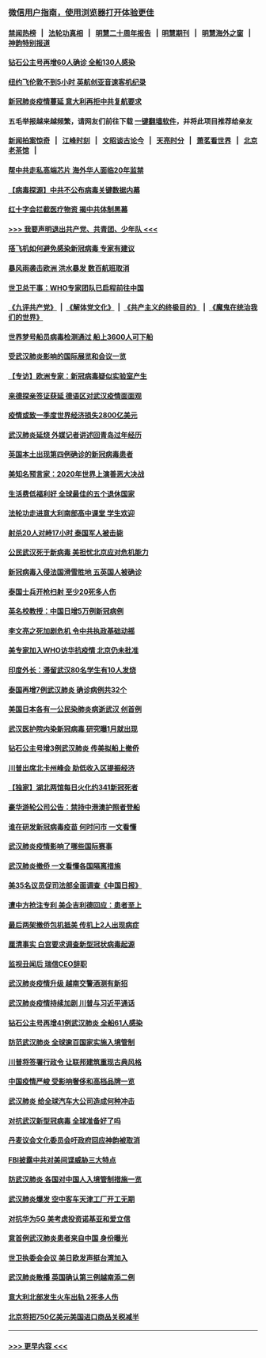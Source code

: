 ### [微信用户指南，使用浏览器打开体验更佳](https://github.com/gfw-breaker/banned-news1/blob/master/indexes/wechat-guide.md?t=0)
#### [禁闻热榜](热点新闻.md?t=0)  &nbsp;&nbsp;|&nbsp;&nbsp; [法轮功真相](https://github.com/gfw-breaker/truth/blob/master/README.md?t=0) &nbsp;&nbsp;|&nbsp;&nbsp; [明慧二十周年报告](https://github.com/gfw-breaker/mh-reports/blob/master/README.md?t=0) &nbsp;&nbsp;|&nbsp;&nbsp;[明慧期刊](https://github.com/gfw-breaker/mh-qikan) &nbsp;&nbsp;|&nbsp;&nbsp; [明慧海外之窗](https://github.com/gfw-breaker/mh-news/blob/master/README.md?t=0) &nbsp;&nbsp;|&nbsp;&nbsp; [神韵特别报道](https://github.com/gfw-breaker/mh-news/blob/master/shenyun.md?t=0)
#### [钻石公主号再增60人确诊 全船130人感染](../pages/nsc418/n11857366.md?t=02101733) 
#### [纽约飞伦敦不到5小时 英航创亚音速客机纪录](../pages/nsc418/n11857405.md?t=02101733) 
#### [新冠肺炎疫情蔓延 意大利再拒中共复航要求](../pages/nsc418/n11857200.md?t=02101733) 
#### 五毛举报越来越频繁，请网友们前往下载 [一键翻墙软件](https://github.com/gfw-breaker/ssr-accounts)，并将此项目推荐给亲友
#### [新闻拍案惊奇](https://github.com/gfw-breaker/banned-news1/blob/master/pages/link4.md) &nbsp;&nbsp;|&nbsp;&nbsp; [江峰时刻](https://github.com/gfw-breaker/banned-news1/blob/master/pages/link4.md) &nbsp;&nbsp;|&nbsp;&nbsp; [文昭谈古论今](https://github.com/gfw-breaker/banned-news1/blob/master/pages/link4.md) &nbsp;&nbsp;|&nbsp;&nbsp; [天亮时分](https://github.com/gfw-breaker/banned-news1/blob/master/pages/link4.md) &nbsp;&nbsp;|&nbsp;&nbsp; [萧茗看世界](https://github.com/gfw-breaker/banned-news1/blob/master/pages/link4.md) &nbsp;&nbsp;|&nbsp;&nbsp; [北京老茶馆](https://github.com/gfw-breaker/banned-news1/blob/master/pages/link4.md) &nbsp;&nbsp;|&nbsp;&nbsp; 
#### [帮中共走私高端芯片 海外华人面临20年监禁](../pages/nsc418/n11855016.md?t=02101733) 
#### [【病毒探源】中共不公布病毒关键数据内幕](../pages/nsc418/n11856584.md?t=02101733) 
#### [红十字会拦截医疗物资 揭中共体制黑幕](../pages/nsc418/n11856750.md?t=02101733) 
#### [>>> 我要声明退出共产党、共青团、少年队 <<<](https://github.com/begood0513/goodnews/blob/master/quit/letter.md) 
#### [搭飞机如何避免感染新冠病毒 专家有建议](../pages/nsc418/n11853427.md?t=02101733) 
#### [暴风雨袭击欧洲 洪水暴发 数百航班取消](../pages/nsc418/n11856453.md?t=02101733) 
#### [世卫总干事：WHO专家团队已启程前往中国](../pages/nsc418/n11856612.md?t=02101733) 
#### [《九评共产党》](https://github.com/begood0513/9ping.md/blob/master/README.md) &nbsp;|&nbsp; [《解体党文化》](../../../../jtdwh.md/blob/master/README.md)  &nbsp;|&nbsp; [《共产主义的终极目的》](../../../../gczydzjmd.md/blob/master/README.md) &nbsp;|&nbsp; [《魔鬼在统治我们的世界》](../../../../mgztzwmdsj.md/blob/master/README.md) 
#### [世界梦号船员病毒检测通过 船上3600人可下船](../pages/nsc418/n11856520.md?t=02101733) 
#### [受武汉肺炎影响的国际展览和会议一览](../pages/nsc418/n11856420.md?t=02101733) 
#### [【专访】欧洲专家：新冠病毒疑似实验室产生](../pages/nsc418/n11856378.md?t=02101733) 
#### [来德探亲签证获延 德语区对武汉疫情面面观](../pages/nsc418/n11856283.md?t=02101733) 
#### [疫情或致一季度世界经济损失2800亿美元](../pages/nsc418/n11855639.md?t=02101733) 
#### [武汉肺炎延烧 外媒记者讲述回青岛过年经历](../pages/nsc418/n11856159.md?t=02101733) 
#### [英国本土出现第四例确诊的新冠病毒患者](../pages/nsc418/n11855930.md?t=02101733) 
#### [美知名预言家：2020年世界上演善恶大决战](../pages/nsc418/n11855418.md?t=02101733) 
#### [生活费低福利好 全球最佳的五个退休国家](../pages/nsc418/n11848347.md?t=02101733) 
#### [法轮功走进意大利南部高中课堂 学生欢迎](../pages/nsc418/n11853859.md?t=02101733) 
#### [射杀20人对峙17小时 泰国军人被击毙](../pages/nsc418/n11854869.md?t=02101733) 
#### [公民武汉死于新病毒 美担忧北京应对危机能力](../pages/nsc418/n11854331.md?t=02101733) 
#### [新冠病毒入侵法国滑雪胜地 五英国人被确诊](../pages/nsc418/n11854307.md?t=02101733) 
#### [泰国士兵开枪扫射 至少20死多人伤](../pages/nsc418/n11854276.md?t=02101733) 
#### [英名校教授：中国日增5万例新冠病例](../pages/nsc418/n11854174.md?t=02101733) 
#### [李文亮之死加剧危机 令中共执政基础动摇](../pages/nsc418/n11854003.md?t=02101733) 
#### [美专家加入WHO访华抗疫情 北京仍未批准](../pages/nsc418/n11854043.md?t=02101733) 
#### [印度外长：滞留武汉80名学生有10人发烧](../pages/nsc418/n11853821.md?t=02101733) 
#### [泰国再增7例武汉肺炎 确诊病例共32个](../pages/nsc418/n11853808.md?t=02101733) 
#### [美国日本各有一公民染肺炎病逝武汉 创首例](../pages/nsc418/n11853509.md?t=02101733) 
#### [武汉医护院内染新冠病毒 研究曝1月就出现](../pages/nsc418/n11852928.md?t=02101733) 
#### [钻石公主号增3例武汉肺炎 传美拟船上撤侨](../pages/nsc418/n11853240.md?t=02101733) 
#### [川普出席北卡州峰会 助低收入区提振经济](../pages/nsc418/n11853232.md?t=02101733) 
#### [【独家】湖北两馆每日火化约341新冠死者](../pages/nsc418/n11845444.md?t=02101733) 
#### [豪华游轮公司公告：禁持中港澳护照者登船](../pages/nsc418/n11852761.md?t=02101733) 
#### [谁在研发新冠病毒疫苗 何时问市 一文看懂](../pages/nsc418/n11852840.md?t=02101733) 
#### [武汉肺炎疫情影响了哪些国际赛事](../pages/nsc418/n11852441.md?t=02101733) 
#### [武汉肺炎撤侨 一文看懂各国隔离措施](../pages/nsc418/n11844216.md?t=02101733) 
#### [美35名议员促司法部全面调查《中国日报》](../pages/nsc418/n11852435.md?t=02101733) 
#### [遭中方抢注专利 美企吉利德回应：患者至上](../pages/nsc418/n11852037.md?t=02101733) 
#### [最后两架撤侨包机抵美 传机上2人出现病症](../pages/nsc418/n11852173.md?t=02101733) 
#### [厘清事实 白宫要求调查新型冠状病毒起源](../pages/nsc418/n11852106.md?t=02101733) 
#### [监视丑闻后 瑞信CEO辞职](../pages/nsc418/n11852127.md?t=02101733) 
#### [武汉肺炎疫情升级 越南交警酒测有新招](../pages/nsc418/n11851632.md?t=02101733) 
#### [武汉肺炎疫情持续加剧 川普与习近平通话](../pages/nsc418/n11851613.md?t=02101733) 
#### [钻石公主号再增41例武汉肺炎 全船61人感染](../pages/nsc418/n11850401.md?t=02101733) 
#### [防范武汉肺炎 全球逾百国家实施入境管制](../pages/nsc418/n11850557.md?t=02101733) 
#### [川普将签署行政令 让联邦建筑重现古典风格](../pages/nsc418/n11850654.md?t=02101733) 
#### [中国疫情严峻 受影响奢侈和高档品牌一览](../pages/nsc418/n11850319.md?t=02101733) 
#### [武汉肺炎 给全球汽车大公司造成何种冲击](../pages/nsc418/n11850056.md?t=02101733) 
#### [对抗武汉新型冠病毒 全球准备好了吗](../pages/nsc418/n11850142.md?t=02101733) 
#### [丹麦议会文化委员会吁政府回应神韵被取消](../pages/nsc418/n11849312.md?t=02101733) 
#### [FBI披露中共对美间谍威胁三大特点](../pages/nsc418/n11849700.md?t=02101733) 
#### [防武汉肺炎 各国对中国人入境管制措施一览](../pages/nsc418/n11838726.md?t=02101733) 
#### [武汉肺炎爆发 空中客车天津工厂开工无期](../pages/nsc418/n11849634.md?t=02101733) 
#### [对抗华为5G 美考虑投资诺基亚和爱立信](../pages/nsc418/n11849510.md?t=02101733) 
#### [意首例武汉肺炎患者来自中国 身份曝光](../pages/nsc418/n11849454.md?t=02101733) 
#### [世卫执委会会议 美日欧发声挺台湾加入](../pages/nsc418/n11849433.md?t=02101733) 
#### [武汉肺炎散播 英国确认第三例越南添二例](../pages/nsc418/n11849439.md?t=02101733) 
#### [意大利北部发生火车出轨 2死多人伤](../pages/nsc418/n11848999.md?t=02101733) 
#### [北京将把750亿美元美国进口商品关税减半](../pages/nsc418/n11848896.md?t=02101733) 

----
#### [ >>> 更早内容 <<< ](../indexes/nsc418-earlier.md)
